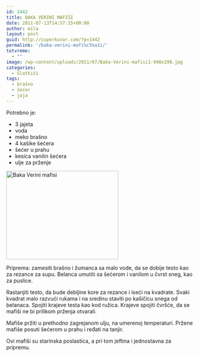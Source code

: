 ```yaml
---
id: 1442
title: BAKA VERINI MAFIŠI
date: 2011-07-13T14:57:15+00:00
author: mila
layout: post
guid: http://superkuvar.com/?p=1442
permalink: '/baka-verini-mafi%c5%a1i/'
totvreme:
  - ""
image: /wp-content/uploads/2011/07/Baka-Verini-mafisi1-940x198.jpg
categories:
  - Slatkiši
tags:
  - brašno
  - šećer
  - jaja
---
```

Potrebno je:

  * 3 jajeta
  * voda
  * meko brašno
  * 4 kašike šećera
  * šećer u prahu
  * kesica vanilin šećera
  * ulje za prženje

<img class="alignnone size-medium wp-image-5897" src="//superkuvar.com/wp-content/uploads/2011/07/Baka-Verini-mafisi-e1373874189992-300x236.jpg" alt="Baka Verini mafisi" width="300" height="236" /> 

Priprema: zamesiti brašno i žumanca sa malo vode, da se dobije testo kao za rezance za supu. Belanca umutiti sa šećerom i vanilom u čvrst sneg, kao za puslice.

Rastanjiti testo, da bude debljine kore za rezance i iseći na kvadrate. Svaki kvadrat malo razvući rukama i na sredinu staviti po kašičicu snega od belanaca. Spojiti krajeve testa kao kod ružica. Krajeve spojiti čvršće, da se mafiši ne bi prilikom prženja otvarali.

Mafiše pržiti u prethodno zagrejanom ulju, na umerenoj temperaturi. Pržene mafiše posuti šećerom u prahu i ređati na tanjir.

Ovi mafiši su starinska poslastica, a pri tom jeftina i jednostavna za pripremu.